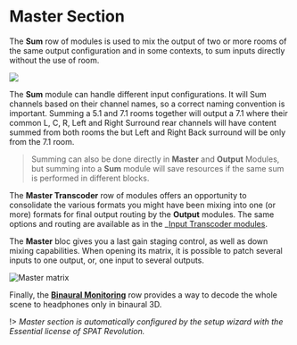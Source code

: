 # Master Section

The **Sum** row of modules is used to mix the output of two or more rooms of the same output configuration and in some contexts, to sum inputs directly without the use of room.

![](https://media.githubusercontent.com/media/FLUX-SE/doc_images/main/SpatR/Setup/ChannelBasedSession.jpg)

The **Sum** module can handle different input configurations.
It will Sum channels based on their channel names, so a correct naming convention is important.
Summing a 5.1 and 7.1 rooms together will output a 7.1 where their common L, C, R, Left and Right Surround rear channels will have content summed from both rooms the but Left and Right Back surround will be only from the 7.1 room.

> Summing can also be done directly in **Master** and **Output** Modules, but summing into a **Sum** module will save resources if the same sum is performed in different blocks.

The **Master Transcoder** row of modules offers an opportunity to consolidate the various formats you might have been mixing into one (or more) formats for final output routing by the **Output** modules.
The same options and routing are available as in the _[Input Transcoder modules](Spat_Environment_Input_Transcoder_Modules.md).

The **Master** bloc gives you a last gain staging control, as well as down mixing capabilities. When opening its matrix, it is possible to patch several inputs to one output, or, one input to several outputs.

![Master matrix](https://media.githubusercontent.com/media/FLUX-SE/doc_images/main/SpatR/Setup/MasterMatrix.png)

Finally, the [**Binaural Monitoring**](5_Spatialisation_Technology_5_1_Binaural_5_1_Binaural?id=binaural-monitoring-module.md) row provides a way to decode the whole scene to headphones only in binaural 3D.

!> _Master section is automatically configured by the setup wizard with the Essential license of SPAT Revolution._
